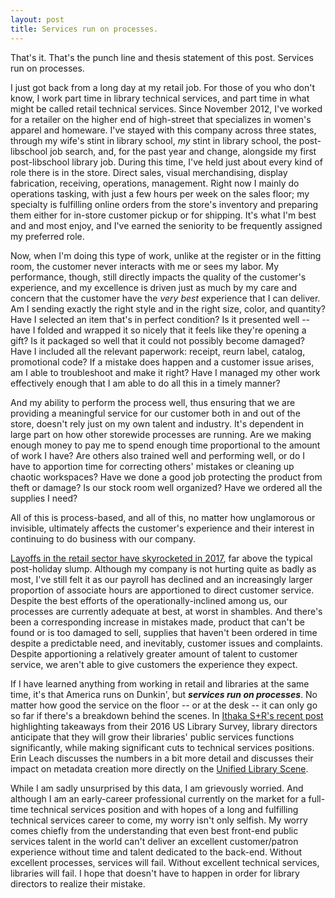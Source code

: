 ```yaml
---
layout: post
title: Services run on processes.
---
```

That's it. That's the punch line and thesis statement of this post. Services run on processes.

I just got back from a long day at my retail job. For those of you who don't know, I work part time in library technical services, and part time in what might be called retail technical services. Since November 2012, I've worked for a retailer on the higher end of high-street that specializes in women's apparel and homeware. I've stayed with this company across three states, through my wife's stint in library school, _my_ stint in library school, the post-libschool job search, and, for the past year and change, alongside my first post-libschool library job. During this time, I've held just about every kind of role there is in the store. Direct sales, visual merchandising, display fabrication, receiving, operations, management. Right now I mainly do operations tasking, with just a few hours per week on the sales floor; my specialty is fulfilling online orders from the store's inventory and preparing them either for in-store customer pickup or for shipping. It's what I'm best and and most enjoy, and I've earned the seniority to be frequently assigned my preferred role.

Now, when I'm doing this type of work, unlike at the register or in the fitting room, the customer never interacts with me or sees my labor. My performance, though, still directly impacts the quality of the customer's experience, and my excellence is driven just as much by my care and concern that the customer have the _very best_ experience that I can deliver. Am I sending exactly the right style and in the right size, color, and quantity? Have I selected an item that's in perfect condition? Is it presented well -- have I folded and wrapped it so nicely that it feels like they're opening a gift? Is it packaged so well that it could not possibly become damaged? Have I included all the relevant paperwork: receipt, reurn label, catalog, promotional code? If a mistake does happen and a customer issue arises, am I able to troubleshoot and make it right? Have I managed my other work effectively enough that I am able to do all this in a timely manner?

And my ability to perform the process well, thus ensuring that we are providing a meaningful service for our customer both in and out of the store, doesn't rely just on my own talent and industry. It's dependent in large part on how other storewide processes are running. Are we making enough money to pay me to spend enough time proportional to the amount of work I have? Are others also trained well and performing well, or do I have to apportion time for correcting others' mistakes or cleaning up chaotic workspaces? Have we done a good job protecting the product from theft or damage? Is our stock room well organized? Have we ordered all the supplies I need?

All of this is process-based, and all of this, no matter how unglamorous or invisible, ultimately affects the customer's experience and their interest in continuing to do business with our company. 

[Layoffs in the retail sector have skyrocketed in 2017](https://www.bls.gov/web/empsit/ceshighlights.pdf), far above the typical post-holiday slump. Although my company is not hurting quite as badly as most, I've still felt it as our payroll has declined and an increasingly larger proportion of associate hours are apportioned to direct customer service. Despite the best efforts of the operationally-inclined among us, our processes are currently adequate at best, at worst in shambles. And there's been a corresponding increase in mistakes made, product that can't be found or is too damaged to sell, supplies that haven't been ordered in time despite a predictable need, and inevitably, customer issues and complaints. Despite apportioning a relatively greater amount of talent to customer service, we aren't able to give customers the experience they expect.

If I have learned anything from working in retail and libraries at the same time, it's that America runs on Dunkin', but ***services run on processes***. No matter how good the service on the floor -- or at the desk -- it can only go so far if there's a breakdown behind the scenes. In [Ithaka S+R's recent post](http://www.sr.ithaka.org/blog/taking-a-closer-look-at-talent-management/) highlighting takeaways from their 2016 US Library Survey, library directors anticipate that they will grow their libraries' public services functions significantly, while making significant cuts to technical services positions. Erin Leach discusses the numbers in a bit more detail and discusses their impact on metadata creation more directly on the [Unified Library Scene](https://unifiedlibraryscene.blogspot.com/2017/04/its-like-dead-end-when-road-map-is.html).

While I am sadly unsurprised by this data, I am grievously worried. And although I am an early-career professional currently on the market for a full-time technical services position and with hopes of a long and fulfilling technical services career to come, my worry isn't only selfish. My worry comes chiefly from the understanding that even best front-end public services talent in the world can't deliver an excellent customer/patron experience without time and talent dedicated to the back-end. Without excellent processes, services will fail. Without excellent technical services, libraries will fail. I hope that doesn't have to happen in order for library directors to realize their mistake.
